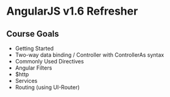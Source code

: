 # AngularJS v1.6 Refresher

## Course Goals

- Getting Started
- Two-way data binding / Controller with ControllerAs syntax
- Commonly Used Directives
- Angular Filters
- $http
- Services
- Routing (using UI-Router)
